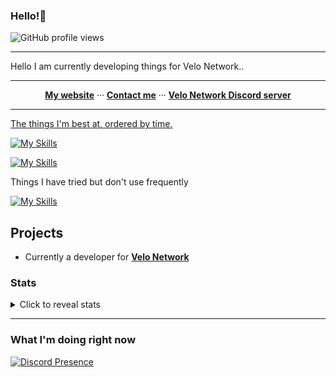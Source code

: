   <h3>Hello!👋</h3>

 ![GitHub profile views](https://komarev.com/ghpvc/?username=mvaqp&color=009999&style=for-the-badge)
  <hr>

Hello I am currently developing things for Velo Network..



<hr>

  <p align="center">
  <b><a href="https://mvaq.xyz">My website</a></b>
    ···  
  <b><a href="https://discord.com/users/349899862495723520">Contact me</a></b>
    ···  
  <b><a href="https://discord.gg/velomc">Velo Network Discord server</a></b>
</p>

<hr>


  <a href="https://skillicons.dev">
  The things I'm best at, ordered by time.

[![My Skills](https://skillicons.dev/icons?i=raspberrypi,linux,html,css,js,github,md,nodejs,discord,bots,cloudflare,git,nginx,vscode,regex,mysql,prisma,netlify,svelte,tailwind,supabase,workers)](https://skillicons.dev)
  
[![My Skills](https://skillicons.dev/icons?i=py,express,vue,firebase,ts,grafana,go,docker)](https://skillicons.dev)

<summary>Things I have tried but don't use frequently<summary>

   [![My Skills](https://skillicons.dev/icons?i=wordpress,php,java,eclipse,bootstrap,jquery,sass,deno,figma,materialui,react,nextjs,bash,powershell,prometheus,sass)](https://skillicons.dev)

## Projects
- Currently a developer for <b><a href="https://velo.llc/">Velo Network</a></b>

### Stats

<details>
  <summary>Click to reveal  stats</summary>
<a href="https://git.io/streak-stats"><img src="https://streak-stats.demolab.com?user=mvaqp&theme=prussian" alt="GitHub Streak" /></a>
</details>




<hr>

### What I'm doing right now

[![Discord Presence](https://lanyard.cnrad.dev/api/349899862495723520)](https://discord.com/users/349899862495723520)






<!--
**thevirus15y/thevirus15y** is a ✨ _special_ ✨ repository because its `README.md` (this file) appears on your GitHub profile.

Here are some ideas to get you started:

- 🔭 I’m currently working on ...
- 🌱 I’m currently learning ...
- 👯 I’m looking to collaborate on ...
- 🤔 I’m looking for help with ...
- 💬 Ask me about ...
- 📫 How to reach me: ...
- 😄 Pronouns: ...
- ⚡ Fun fact: ...
-->
